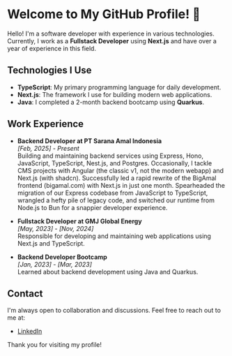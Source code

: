 # Welcome to My GitHub Profile! 👋

Hello! I'm a software developer with experience in various technologies. Currently, I work as a **Fullstack Developer** using **Next.js** and have over a year of experience in this field.

## Technologies I Use

- **TypeScript**: My primary programming language for daily development.
- **Next.js**: The framework I use for building modern web applications.
- **Java**: I completed a 2-month backend bootcamp using **Quarkus**.

## Work Experience

- **Backend Developer at PT Sarana Amal Indonesia**  
  *[Feb, 2025] - Present*  
  Building and maintaining backend services using Express, Hono, JavaScript, TypeScript, Nest.js, and Postgres. Occasionally, I tackle CMS projects with Angular (the classic v1, not the modern webapp) and Next.js (with shadcn). Successfully led a rapid rewrite of the BigAmal frontend (bigamal.com) with Next.js in just one month. Spearheaded the migration of our Express codebase from JavaScript to TypeScript, wrangled a hefty pile of legacy code, and switched our runtime from Node.js to Bun for a snappier developer experience.

- **Fullstack Developer at GMJ Global Energy**  
  *[May, 2023] - [Nov, 2024]*  
  Responsible for developing and maintaining web applications using Next.js and TypeScript.

- **Backend Developer Bootcamp**  
  *[Jan, 2023] - [Mar, 2023]*  
  Learned about backend development using Java and Quarkus.

<!-- ## Projects

Here are some projects I've worked on:

- [Project Name 1](link-to-project): A brief description of this project.
- [Project Name 2](link-to-project): A brief description of this project.
- [Project Name 3](link-to-project): A brief description of this project. -->

## Contact

I'm always open to collaboration and discussions. Feel free to reach out to me at:

- [LinkedIn](https://www.linkedin.com/in/farhan-pradana-tallei-1bb340288/)

Thank you for visiting my profile!
